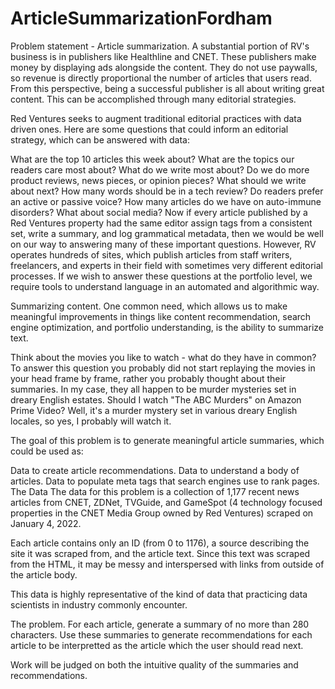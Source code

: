 # ArticleSummarizationFordham

Problem statement - Article summarization.
A substantial portion of RV's business is in publishers like Healthline and CNET. These publishers make money by displaying ads alongside the content. They do not use paywalls, so revenue is directly proportional the number of articles that users read. From this perspective, being a successful publisher is all about writing great content. This can be accomplished through many editorial strategies.

Red Ventures seeks to augment traditional editorial practices with data driven ones. Here are some questions that could inform an editorial strategy, which can be answered with data:

What are the top 10 articles this week about?
What are the topics our readers care most about?
What do we write most about?
Do we do more product reviews, news pieces, or opinion pieces?
What should we write about next?
How many words should be in a tech review?
Do readers prefer an active or passive voice?
How many articles do we have on auto-immune disorders? What about social media?
Now if every article published by a Red Ventures property had the same editor assign tags from a consistent set, write a summary, and log grammatical metadata, then we would be well on our way to answering many of these important questions. However, RV operates hundreds of sites, which publish articles from staff writers, freelancers, and experts in their field with sometimes very different editorial processes. If we wish to answer these questions at the portfolio level, we require tools to understand language in an automated and algorithmic way.

Summarizing content.
One common need, which allows us to make meaningful improvements in things like content recommendation, search engine optimization, and portfolio understanding, is the ability to summarize text.

Think about the movies you like to watch - what do they have in common? To answer this question you probably did not start replaying the movies in your head frame by frame, rather you probably thought about their summaries. In my case, they all happen to be murder mysteries set in dreary English estates. Should I watch "The ABC Murders" on Amazon Prime Video? Well, it's a murder mystery set in various dreary English locales, so yes, I probably will watch it.

The goal of this problem is to generate meaningful article summaries, which could be used as:

Data to create article recommendations.
Data to understand a body of articles.
Data to populate meta tags that search engines use to rank pages.
The Data
The data for this problem is a collection of 1,177 recent news articles from CNET, ZDNet, TVGuide, and GameSpot (4 technology focused properties in the CNET Media Group owned by Red Ventures) scraped on January 4, 2022.

Each article contains only an ID (from 0 to 1176), a source describing the site it was scraped from, and the article text. Since this text was scraped from the HTML, it may be messy and interspersed with links from outside of the article body.

This data is highly representative of the kind of data that practicing data scientists in industry commonly encounter.

The problem.
For each article, generate a summary of no more than 280 characters. Use these summaries to generate recommendations for each article to be interpretted as the article which the user should read next.

Work will be judged on both the intuitive quality of the summaries and recommendations.
